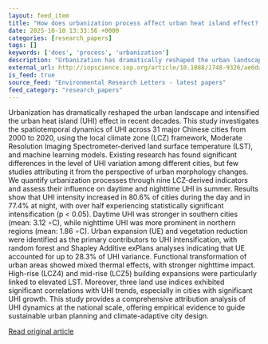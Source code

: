 ```yaml
---
layout: feed_item
title: "How does urbanization process affect urban heat island effect? Interpretation of 31 cities in China based on local climate zones"
date: 2025-10-10 13:33:56 +0000
categories: [research_papers]
tags: []
keywords: ['does', 'process', 'urbanization']
description: "Urbanization has dramatically reshaped the urban landscape and intensified the urban heat island (UHI) effect in recent decades"
external_url: http://iopscience.iop.org/article/10.1088/1748-9326/ae0da5
is_feed: true
source_feed: "Environmental Research Letters - latest papers"
feed_category: "research_papers"
---
```


Urbanization has dramatically reshaped the urban landscape and intensified the urban heat island (UHI) effect in recent decades. This study investigates the spatiotemporal dynamics of UHI across 31 major Chinese cities from 2000 to 2020, using the local climate zone (LCZ) framework, Moderate Resolution Imaging Spectrometer-derived land surface temperature (LST), and machine learning models. Existing research has found significant differences in the level of UHI variation among different cities, but few studies attributing it from the perspective of urban morphology changes. We quantify urbanization processes through nine LCZ-derived indicators and assess their influence on daytime and nighttime UHI in summer. Results show that UHI intensity increased in 80.6% of cities during the day and in 77.4% at night, with over half experiencing statistically significant intensification (p < 0.05). Daytime UHI was stronger in southern cities (mean: 3.12 ∘C), while nighttime UHI was more prominent in northern regions (mean: 1.86 ∘C). Urban expansion (UE) and vegetation reduction were identified as the primary contributors to UHI intensification, with random forest and Shapley Additive exPlans analyses indicating that UE accounted for up to 28.3% of UHI variance. Functional transformation of urban areas showed mixed thermal effects, with stronger nighttime impact. High-rise (LCZ4) and mid-rise (LCZ5) building expansions were particularly linked to elevated LST. Moreover, three land use indices exhibited significant correlations with UHI trends, especially in cities with significant UHI growth. This study provides a comprehensive attribution analysis of UHI dynamics at the national scale, offering empirical evidence to guide sustainable urban planning and climate-adaptive city design.

[Read original article](http://iopscience.iop.org/article/10.1088/1748-9326/ae0da5)

